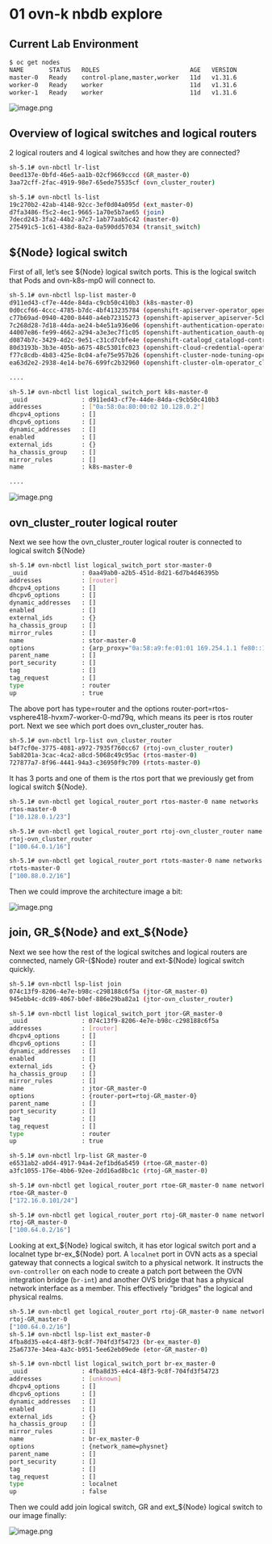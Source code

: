 # 01 ovn-k nbdb explore

## Current Lab Environment

```bash
$ oc get nodes
NAME       STATUS   ROLES                         AGE   VERSION
master-0   Ready    control-plane,master,worker   11d   v1.31.6
worker-0   Ready    worker                        11d   v1.31.6
worker-1   Ready    worker                        11d   v1.31.6
```

![image.png](01%20ovn-k%20nbdb%20explore%202248f3e5684d806faaa6db577e6cb96f/image.png)

## Overview of logical switches and logical routers

2 logical routers and 4 logical switches and how they are connected?

```bash
sh-5.1# ovn-nbctl lr-list
0eed137e-0bfd-46e5-aa1b-02cf9669cccd (GR_master-0)
3aa72cff-2fac-4919-98e7-65ede75535cf (ovn_cluster_router)
```

```bash
sh-5.1# ovn-nbctl ls-list
19c270b2-42ab-4148-92cc-3ef0d04a095d (ext_master-0)
d7fa3486-f5c2-4ec1-9665-1a70e5b7ae65 (join)
7decd243-3fa2-44b2-a7c7-1ab77aab5c42 (master-0)
275491c5-1c61-438d-8a2a-0a590dd57034 (transit_switch)
```

## ${Node} logical switch

First of all, let’s see ${Node} logical switch ports. This is the logical switch that Pods and ovn-k8s-mp0 will connect to.

```bash
sh-5.1# ovn-nbctl lsp-list master-0
d911ed43-cf7e-44de-84da-c9cb50c410b3 (k8s-master-0)
0d0ccf66-4ccc-4785-b7dc-4bf413235784 (openshift-apiserver-operator_openshift-apiserver-operator-df6989c8c-mkm7w)
c77b69ad-0940-4200-8440-a4eb72315273 (openshift-apiserver_apiserver-5cb67dd6b6-k74nl)
7c268d28-7d18-44da-ae24-b4e51a936e06 (openshift-authentication-operator_authentication-operator-cf8b6879-hkkw2)
44007e86-fe99-4662-a294-a3e3ec7f1c05 (openshift-authentication_oauth-openshift-7d9fd8f4d-gxqhk)
d0874b7c-3429-4d2c-9e51-c31cd7cbfe4e (openshift-catalogd_catalogd-controller-manager-685b69d46c-xzqmj)
80d3193b-3b3e-405b-a675-48c5301fc023 (openshift-cloud-credential-operator_cloud-credential-operator-5977b56b6b-49hzd)
f77c8cdb-4b83-425e-8c04-afe75e957b26 (openshift-cluster-node-tuning-operator_cluster-node-tuning-operator-7b49548584-w2ddt)
ea63d2e2-2938-4e14-be76-699fc2b32960 (openshift-cluster-olm-operator_cluster-olm-operator-677bb88fc7-lhnwg)

....
```

```bash
sh-5.1# ovn-nbctl list logical_switch_port k8s-master-0
_uuid               : d911ed43-cf7e-44de-84da-c9cb50c410b3
addresses           : ["0a:58:0a:80:00:02 10.128.0.2"]
dhcpv4_options      : []
dhcpv6_options      : []
dynamic_addresses   : []
enabled             : []
external_ids        : {}
ha_chassis_group    : []
mirror_rules        : []
name                : k8s-master-0

....
```

![image.png](01%20ovn-k%20nbdb%20explore%202248f3e5684d806faaa6db577e6cb96f/image%201.png)

## ovn_cluster_router logical router

Next we see how the ovn_cluster_router logical router is connected to logical switch ${Node}

```bash
sh-5.1# ovn-nbctl list logical_switch_port stor-master-0
_uuid               : 0aa49ab0-a2b5-451d-8d21-6d7b4d46395b
addresses           : [router]
dhcpv4_options      : []
dhcpv6_options      : []
dynamic_addresses   : []
enabled             : []
external_ids        : {}
ha_chassis_group    : []
mirror_rules        : []
name                : stor-master-0
options             : {arp_proxy="0a:58:a9:fe:01:01 169.254.1.1 fe80::1 10.128.0.0/14", router-port=rtos-master-0}
parent_name         : []
port_security       : []
tag                 : []
tag_request         : []
type                : router
up                  : true
```

The above port has type=router and the options router-port=rtos-vsphere418-hvxm7-worker-0-md79q, which means its peer is rtos router port. Next we see which port does ovn_cluster_router has.

```bash
sh-5.1# ovn-nbctl lrp-list ovn_cluster_router
b4f7cf0e-3775-4081-a972-7935f760cc67 (rtoj-ovn_cluster_router)
5ab8201a-3cac-4ca2-a8cd-5068c49c95ac (rtos-master-0)
727877a7-8f96-4441-94a3-c36950f9c709 (rtots-master-0)
```

It has 3 ports and one of them is the rtos port that we previously get from logical switch ${Node}.

```bash
sh-5.1# ovn-nbctl get logical_router_port rtos-master-0 name networks
rtos-master-0
["10.128.0.1/23"]
```

```bash
sh-5.1# ovn-nbctl get logical_router_port rtoj-ovn_cluster_router name networks
rtoj-ovn_cluster_router
["100.64.0.1/16"]
```

```bash
sh-5.1# ovn-nbctl get logical_router_port rtots-master-0 name networks
rtots-master-0
["100.88.0.2/16"]
```

Then we could improve the architecture image a bit:

![image.png](01%20ovn-k%20nbdb%20explore%202248f3e5684d806faaa6db577e6cb96f/image%202.png)

## join, GR_${Node} and ext_${Node}

Next we see how the rest of the logical switches and logical routers are connected, namely GR-{$Node} router and ext-${Node} logical switch quickly.

```bash
sh-5.1# ovn-nbctl lsp-list join
074c13f9-8206-4e7e-b98c-c298188c6f5a (jtor-GR_master-0)
945ebb4c-dc89-4067-b0ef-886e29ba82a1 (jtor-ovn_cluster_router)

sh-5.1# ovn-nbctl list logical_switch_port jtor-GR_master-0
_uuid               : 074c13f9-8206-4e7e-b98c-c298188c6f5a
addresses           : [router]
dhcpv4_options      : []
dhcpv6_options      : []
dynamic_addresses   : []
enabled             : []
external_ids        : {}
ha_chassis_group    : []
mirror_rules        : []
name                : jtor-GR_master-0
options             : {router-port=rtoj-GR_master-0}
parent_name         : []
port_security       : []
tag                 : []
tag_request         : []
type                : router
up                  : true
```

```bash
sh-5.1# ovn-nbctl lrp-list GR_master-0
e6531ab2-a0d4-4917-94a4-2ef1bd6a5459 (rtoe-GR_master-0)
a3fc1055-176e-4bb6-92ee-2dd16ad8bc1c (rtoj-GR_master-0)

sh-5.1# ovn-nbctl get logical_router_port rtoe-GR_master-0 name networks
rtoe-GR_master-0
["172.16.0.101/24"]

sh-5.1# ovn-nbctl get logical_router_port rtoj-GR_master-0 name networks
rtoj-GR_master-0
["100.64.0.2/16"]
```

Looking at ext_${Node} logical switch, it has etor logical switch port and a localnet type br-ex_${Node} port. A `localnet` port in OVN acts as a special gateway that connects a logical switch to a physical network. It instructs the `ovn-controller` on each node to create a patch port between the OVN integration bridge (`br-int`) and another OVS bridge that has a physical network interface as a member. This effectively "bridges" the logical and physical realms.

```bash
sh-5.1# ovn-nbctl get logical_router_port rtoj-GR_master-0 name networks
rtoj-GR_master-0
["100.64.0.2/16"]
sh-5.1# ovn-nbctl lsp-list ext_master-0
4fba8d35-e4c4-48f3-9c8f-704fd3f54723 (br-ex_master-0)
25a6737e-34ea-4a3c-b951-5ee62eb09ede (etor-GR_master-0)

sh-5.1# ovn-nbctl list logical_switch_port br-ex_master-0
_uuid               : 4fba8d35-e4c4-48f3-9c8f-704fd3f54723
addresses           : [unknown]
dhcpv4_options      : []
dhcpv6_options      : []
dynamic_addresses   : []
enabled             : []
external_ids        : {}
ha_chassis_group    : []
mirror_rules        : []
name                : br-ex_master-0
options             : {network_name=physnet}
parent_name         : []
port_security       : []
tag                 : []
tag_request         : []
type                : localnet
up                  : false
```

Then we could add join logical switch, GR and ext_${Node} logical switch to our image finally:

![image.png](01%20ovn-k%20nbdb%20explore%202248f3e5684d806faaa6db577e6cb96f/image%203.png)